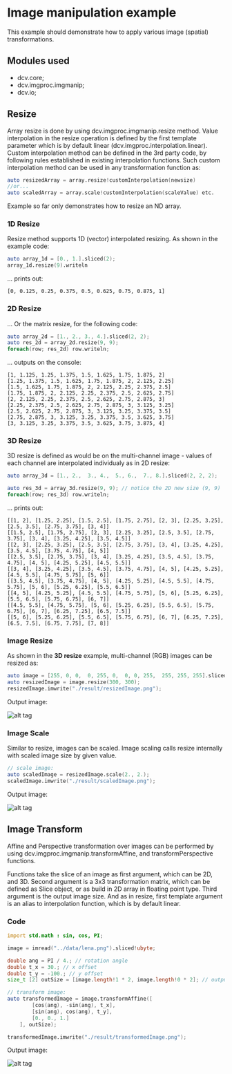 # Image manipulation example


This example should demonstrate how to apply various image (spatial) transformations.


## Modules used
* dcv.core;
* dcv.imgproc.imgmanip;
* dcv.io;

## Resize

Array resize is done by using dcv.imgproc.imgmanip.resize method. Value interpolation in the resize operation is defined
by the first template parameter which is by default linear (dcv.imgproc.interpolation.linear). Custom interpolation 
method can be defined in the 3rd party code, by following rules established in existing interpolation functions. 
Such custom interpolation method can be used in any transformation function as:

```d
auto resizedArray = array.resize!customInterpolation(newsize)
//or...
auto scaledArray = array.scale!customInterpolation(scaleValue) etc.
```

Example so far only demonstrates how to resize an ND array.

### 1D Resize

Resize method supports 1D (vector) interpolated resizing.
As shown in the example code:

```d
auto array_1d = [0., 1.].sliced(2);
array_1d.resize(9).writeln
```

... prints out:
```
[0, 0.125, 0.25, 0.375, 0.5, 0.625, 0.75, 0.875, 1]
```

### 2D Resize

... Or the matrix resize, for the following code:

```d
auto array_2d = [1., 2., 3., 4.].sliced(2, 2);
auto res_2d = array_2d.resize(9, 9);
foreach(row; res_2d) row.writeln;
```

... outputs on the console:
```
[1, 1.125, 1.25, 1.375, 1.5, 1.625, 1.75, 1.875, 2]
[1.25, 1.375, 1.5, 1.625, 1.75, 1.875, 2, 2.125, 2.25]
[1.5, 1.625, 1.75, 1.875, 2, 2.125, 2.25, 2.375, 2.5]
[1.75, 1.875, 2, 2.125, 2.25, 2.375, 2.5, 2.625, 2.75]
[2, 2.125, 2.25, 2.375, 2.5, 2.625, 2.75, 2.875, 3]
[2.25, 2.375, 2.5, 2.625, 2.75, 2.875, 3, 3.125, 3.25]
[2.5, 2.625, 2.75, 2.875, 3, 3.125, 3.25, 3.375, 3.5]
[2.75, 2.875, 3, 3.125, 3.25, 3.375, 3.5, 3.625, 3.75]
[3, 3.125, 3.25, 3.375, 3.5, 3.625, 3.75, 3.875, 4]
```

### 3D Resize

3D resize is defined as would be on the multi-channel image - values of each channel are interpolated individualy as
in 2D resize:

```d
auto array_3d = [1., 2.,  3., 4.,  5., 6.,  7., 8.].sliced(2, 2, 2);

auto res_3d = array_3d.resize(9, 9); // notice the 2D new size (9, 9)
foreach(row; res_3d) row.writeln;
```

... prints out:

```
[[1, 2], [1.25, 2.25], [1.5, 2.5], [1.75, 2.75], [2, 3], [2.25, 3.25], [2.5, 3.5], [2.75, 3.75], [3, 4]]
[[1.5, 2.5], [1.75, 2.75], [2, 3], [2.25, 3.25], [2.5, 3.5], [2.75, 3.75], [3, 4], [3.25, 4.25], [3.5, 4.5]]
[[2, 3], [2.25, 3.25], [2.5, 3.5], [2.75, 3.75], [3, 4], [3.25, 4.25], [3.5, 4.5], [3.75, 4.75], [4, 5]]
[[2.5, 3.5], [2.75, 3.75], [3, 4], [3.25, 4.25], [3.5, 4.5], [3.75, 4.75], [4, 5], [4.25, 5.25], [4.5, 5.5]]
[[3, 4], [3.25, 4.25], [3.5, 4.5], [3.75, 4.75], [4, 5], [4.25, 5.25], [4.5, 5.5], [4.75, 5.75], [5, 6]]
[[3.5, 4.5], [3.75, 4.75], [4, 5], [4.25, 5.25], [4.5, 5.5], [4.75, 5.75], [5, 6], [5.25, 6.25], [5.5, 6.5]]
[[4, 5], [4.25, 5.25], [4.5, 5.5], [4.75, 5.75], [5, 6], [5.25, 6.25], [5.5, 6.5], [5.75, 6.75], [6, 7]]
[[4.5, 5.5], [4.75, 5.75], [5, 6], [5.25, 6.25], [5.5, 6.5], [5.75, 6.75], [6, 7], [6.25, 7.25], [6.5, 7.5]]
[[5, 6], [5.25, 6.25], [5.5, 6.5], [5.75, 6.75], [6, 7], [6.25, 7.25], [6.5, 7.5], [6.75, 7.75], [7, 8]]
```

### Image Resize

As shown in the **3D resize** example, multi-channel (RGB) images can be resized as:

```d
auto image = [255, 0, 0,  0, 255, 0,  0, 0, 255,  255, 255, 255].sliced(2, 2, 3).asType!ubyte;
auto resizedImage = image.resize(300, 300);
resizedImage.imwrite("./result/resizedImage.png");
```

Output image:

![alt tag](https://github.com/ljubobratovicrelja/dcv/blob/master/examples/imgmanip/result/resizedImage.png)

### Image Scale

Similar to resize, images can be scaled. Image scaling calls resize internally with scaled image size by given value.

```d
// scale image:
auto scaledImage = resizedImage.scale(2., 2.);
scaledImage.imwrite("./result/scaledImage.png");
```

Output image:

![alt tag](https://github.com/ljubobratovicrelja/dcv/blob/master/examples/imgmanip/result/scaledImage.png)


## Image Transform

Affine and Perspective transformation over images can be performed by using dcv.imgproc.imgmanip.transformAffine,
and transformPerspective functions. 

Functions take the slice of an image as first argument, which can be 2D, and 3D. Second argument is a 3x3 
transformation matrix, which can be defined as Slice object, or as build in 2D array in floating point type. 
Third argument is the output image size. And as in resize, first template argument is an alias to interpolation 
function, which is by default linear.

### Code

```d
import std.math : sin, cos, PI;

image = imread("../data/lena.png").sliced!ubyte;

double ang = PI / 4.; // rotation angle
double t_x = 30.; // x offset
double t_y = -100.; // y offset
size_t [2] outSize = [image.length!1 * 2, image.length!0 * 2]; // output size: [width*2, height*2]

// transform image:
auto transformedImage = image.transformAffine([
		[cos(ang), -sin(ang), t_x],
		[sin(ang), cos(ang), t_y],
		[0., 0., 1.]
	], outSize); 

transformedImage.imwrite("./result/transformedImage.png");
```

Output image:

![alt tag](https://github.com/ljubobratovicrelja/dcv/blob/master/examples/imgmanip/result/transformedImage.png)

